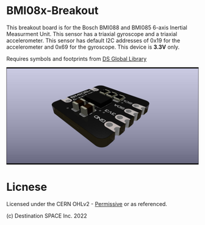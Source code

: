 # BMI08x-Breakout

This breakout board is for the Bosch BMI088 and BMI085 6-axis Inertial Measurment Unit. This sensor has a triaxial gyroscope and a triaxial accelerometer. This sensor has default I2C addresses of 0x19 for the accelerometer and 0x69 for the gyroscope. This device is **3.3V** only.

Requires symbols and footprints from [DS Global Library](https://github.com/Destination-SPACE/DS-KiCad-Global-Source)

![](https://github.com/Destination-SPACE/BMI088-Breakout/blob/main/bmi08xBreakout-rev1.jpg)

# Licnese

Licensed under the CERN OHLv2 - [Permissive](https://github.com/Destination-SPACE/BMI088-Breakout/blob/main/LICENSE) or as referenced.

(c) Destination SPACE Inc. 2022
